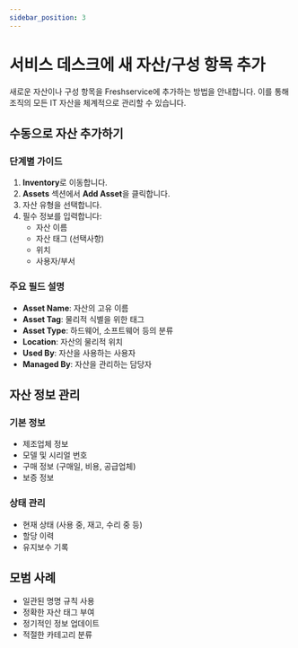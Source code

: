 ```yaml
---
sidebar_position: 3
---
```


# 서비스 데스크에 새 자산/구성 항목 추가

새로운 자산이나 구성 항목을 Freshservice에 추가하는 방법을 안내합니다. 이를 통해 조직의 모든 IT 자산을 체계적으로 관리할 수 있습니다.

## 수동으로 자산 추가하기

### 단계별 가이드

1. **Inventory**로 이동합니다.
2. **Assets** 섹션에서 **Add Asset**을 클릭합니다.
3. 자산 유형을 선택합니다.
4. 필수 정보를 입력합니다:
   - 자산 이름
   - 자산 태그 (선택사항)
   - 위치
   - 사용자/부서

### 주요 필드 설명

- **Asset Name**: 자산의 고유 이름
- **Asset Tag**: 물리적 식별을 위한 태그
- **Asset Type**: 하드웨어, 소프트웨어 등의 분류
- **Location**: 자산의 물리적 위치
- **Used By**: 자산을 사용하는 사용자
- **Managed By**: 자산을 관리하는 담당자

## 자산 정보 관리

### 기본 정보
- 제조업체 정보
- 모델 및 시리얼 번호
- 구매 정보 (구매일, 비용, 공급업체)
- 보증 정보

### 상태 관리
- 현재 상태 (사용 중, 재고, 수리 중 등)
- 할당 이력
- 유지보수 기록

## 모범 사례

- 일관된 명명 규칙 사용
- 정확한 자산 태그 부여
- 정기적인 정보 업데이트
- 적절한 카테고리 분류